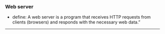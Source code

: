 
### Web server 

- define: A web server is a program that receives HTTP requests from clients (browsers) and responds with the necessary web data.”

---

